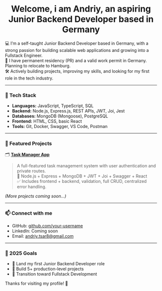 <h1 align="center">Welcome, i am Andriy, an aspiring Junior Backend Developer based in Germany</h1>

💻 I’m a self-taught Junior Backend Developer based in Germany, with a strong passion for building scalable web applications and growing into a Fullstack Engineer.  
📍 I have permanent residency (PR) and a valid work permit in Germany. Planning to relocate to Hamburg.  
🛠️ Actively building projects, improving my skills, and looking for my first role in the tech industry.

---

### 🧰 Tech Stack

- **Languages:** JavaScript, TypeScript, SQL
- **Backend:** Node.js, Express.js, REST APIs, JWT, Joi, Jest
- **Databases:** MongoDB (Mongoose), PostgreSQL
- **Frontend:** HTML, CSS, basic React
- **Tools:** Git, Docker, Swagger, VS Code, Postman

---

### 🚀 Featured Projects

🗂️ **[Task Manager App](https://github.com/AndriyAtWork25/TaskManagerAPI)**  
> A full-featured task management system with user authentication and private routes.  
> 🧩 Node.js + Express + MongoDB + JWT + Joi + Swagger + React  
> ✅ Includes frontend + backend, validation, full CRUD, centralized error handling.

*(More projects coming soon...)*

---

### 📫 Connect with me

- GitHub: [github.com/your-username](https://github.com/AndriyAtWork25)
- LinkedIn: Coming soon
- Email: andriy.tsar8@gmail.com

---

### 🎯 2025 Goals

- 🔹 Land my first Junior Backend Developer role
- 🔹 Build 5+ production-level projects
- 🔹 Transition toward Fullstack Development

Thanks for visiting my profile! 🙏


<!--
**AndriyAtWork25/AndriyAtWork25** is a ✨ _special_ ✨ repository because its `README.md` (this file) appears on your GitHub profile.

Here are some ideas to get you started:

- 🔭 I’m currently working on ...
- 🌱 I’m currently learning ...
- 👯 I’m looking to collaborate on ...
- 🤔 I’m looking for help with ...
- 💬 Ask me about ...
- 📫 How to reach me: ...
- 😄 Pronouns: ...
- ⚡ Fun fact: ...
-->
